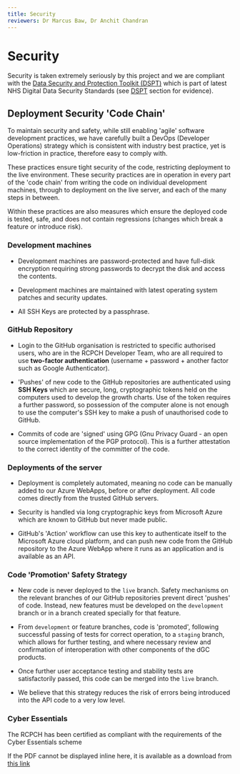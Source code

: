 ```yaml
---
title: Security
reviewers: Dr Marcus Baw, Dr Anchit Chandran
---
```


# Security

Security is taken extremely seriously by this project and we are compliant with the [Data Security and Protection Toolkit (DSPT)](https://digital.nhs.uk/about-nhs-digital/our-work/nhs-digital-data-and-technology-standards/framework/beta---data-security-standards) which is part of latest NHS Digital Data Security Standards (see [DSPT](data-security-protection-toolkit.md) section for evidence).

## Deployment Security 'Code Chain'

To maintain security and safety, while still enabling 'agile' software development practices, we have carefully built a DevOps (Developer Operations) strategy which is consistent with industry best practice, yet is low-friction in practice, therefore easy to comply with.

These practices ensure tight security of the code, restricting deployment to the live environment. These security practices are in operation in every part of the 'code chain' from writing the code on individual development machines, through to deployment on the live server, and each of the many steps in between.

Within these practices are also measures which ensure the deployed code is tested, safe, and does not contain regressions (changes which break a feature or introduce risk).

### Development machines

* Development machines are password-protected and have full-disk encryption requiring strong passwords to decrypt the disk and access the contents.

* Development machines are maintained with latest operating system patches and security updates.

* All SSH Keys are protected by a passphrase.

### GitHub Repository

* Login to the GitHub organisation is restricted to specific authorised users, who are in the RCPCH Developer Team, who are all required to use **two-factor authentication** (username + password + another factor such as Google Authenticator).

* 'Pushes' of new code to the GitHub repositories are authenticated using **SSH Keys** which are secure, long, cryptographic tokens held on the computers used to develop the growth charts. Use of the token requires a further password, so possession of the computer alone is not enough to use the computer's SSH key to make a push of unauthorised code to GitHub.

* Commits of code are 'signed' using GPG (Gnu Privacy Guard - an open source implementation of the PGP protocol). This is a further attestation to the correct identity of the committer of the code.

### Deployments of the server

* Deployment is completely automated, meaning no code can be manually added to our Azure WebApps, before or after deployment. All code comes directly from the trusted GitHub servers.

* Security is handled via long cryptographic keys from Microsoft Azure which are known to GitHub but never made public.

* GitHub's 'Action' workflow can use this key to authenticate itself to the Microsoft Azure cloud platform, and can push new code from the GitHub repository to the Azure WebApp where it runs as an application and is available as an API.

### Code 'Promotion' Safety Strategy

* New code is never deployed to the `live` branch. Safety mechanisms on the relevant branches of our GitHub repositories prevent direct 'pushes' of code. Instead, new features must be developed on the `development` branch or in a branch created specially for that feature.

* From `development` or feature branches, code is 'promoted', following successful passing of tests for correct operation, to a `staging` branch, which allows for further testing, and where necessary review and confirmation of interoperation with other components of the dGC products.

* Once further user acceptance testing and stability tests are satisfactorily passed, this code can be merged into the `live` branch.

* We believe that this strategy reduces the risk of errors being introduced into the API code to a very low level.

### Cyber Essentials

The RCPCH has been certified as compliant with the requirements of the Cyber Essentials scheme

<object data="../../_assets/_pdfs/rcpch-cyber-essentials-certificate-exp-2023.pdf?#zoom=80&scrollbar=0&toolbar=0&navpanes=0" width="100%" height="650" type="application/pdf">
  <p>If the PDF cannot be displayed inline here, it is available as a download from <a href="../../_assets/_pdfs/rcpch-cyber-essentials-certificate-exp-2023.pdf">this link</a>
  </p>
</object>
